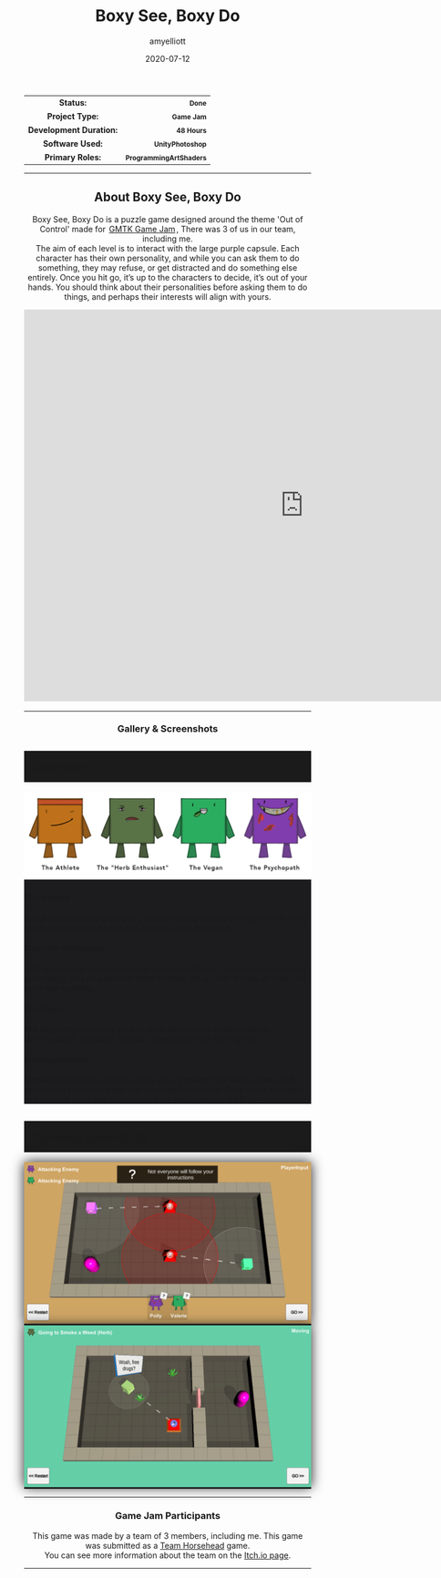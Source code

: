 ﻿---
layout: post
title:  "Boxy See, Boxy Do"
type: "Game Development Blog"
color: "background-color: seagreen"
summary: "Boxy See, Boxy Do is a puzzle game designed around the theme 'Out of Control'. <small>(GMTK Game Jam 2020)</small>"
author: amyelliott
date: '2020-07-12'
category: ['game-development', 'game-jam', 'unity']
thumbnail: /assets/img/posts/BoxySee/cover.png
keywords: teamwork, gamejam, puzzles, action
permalink: /blog/boxy-see-boxy-do/
usemathjax: true
genre: ['Teamwork', 'Puzzles', 'Strategy']
browser_playable: true
hidden: true
---

<!--- ------------------ -->
<!--- Status of the game -->
<!--- ------------------ -->
<div class="table-mobile">
    <table>
        <tr>
            <th style="border: 0px !important">Status:</th>
            <th style="text-align:right; border: 0px !important"><small class="btn btn-col status-button">Done</small></th>
        </tr>
        <tr>
            <th style="border: 0px !important">Project Type:</th> 
            <th style="text-align:right; border: 0px !important"><small class="btn btn-col status-button">Game Jam</small></th>
        </tr>
        <tr>
            <th style="border: 0px !important">Development Duration:</th>
            <th style="text-align:right; border: 0px !important"><small class="btn btn-col status-button">48 Hours</small></th>
        </tr>
        <tr>
            <th style="border: 0px !important">Software Used:</th>
            <th style="text-align:right; border: 0px !important"><small class="btn btn-col status-button">Unity</small><small class="btn btn-col status-button">Photoshop</small></th>
        </tr>
        <tr>
            <th style="border: 0px !important">Primary Roles:</th>
            <th style="text-align:right; border: 0px !important"><small class="btn btn-col status-button">Programming</small><small class="btn btn-col status-button">Art</small><small class="btn btn-col status-button">Shaders</small></th>
        </tr>
    </table>
</div>

<hr>
<!--- ---------------------------- -->
<!--- Main description of the game -->
<!--- ---------------------------- -->
<div class = "card">
    <h2 style="text-align: center;">About Boxy See, Boxy Do</h2>
    <p style="text-align: center;">Boxy See, Boxy Do is a puzzle game designed around the theme 'Out of Control' made for <a href="https://itch.io/jam/gmtk-2020" target="_blank" style="padding: 2px">GMTK Game Jam</a>, There was 3 of us in our team, including me. <br /> The aim of each level is to interact with the large purple capsule. Each character has their own personality, and while you can ask them to do something, they may refuse, or get distracted and do something else entirely. Once you hit go, it’s up to the characters to decide, it’s out of your hands. You should think about their personalities before asking them to do things, and perhaps their interests will align with yours.</p>
</div>

<!--- ------------------------------------ -->
<!--- Embed or Youtube Footage of the game -->
<!--- ------------------------------------ -->
<div style="text-align: center;"><iframe frameborder="0" src="https://itch.io/embed-upload/2476334?color=333333" allowfullscreen="" width="980" height="688"><a href="https://horsehead.itch.io/boxy-see-boxy-do">Play Boxy see, Boxy do on itch.io</a></iframe></div>

<hr>
<!--- ------------------------------------ -->
<!--- Gallery and screenshots for the game -->
<!--- ------------------------------------ -->
<h3 style="text-align:center; margin-top: 20px; margin-bottom: 20px">Gallery & Screenshots</h3>
<div class="panel-heading active" role="tab" id="headingOne">
    <h2 class="panel-title" style="word-wrap: normal; padding: 15px; background-color: #1b1b1b">
    <a role="button" data-toggle="collapse" data-parent="#accordion" href="#collapseChar" aria-expanded="true" aria-controls="collapseChar" style="font-size: 18px; padding: 0px !important">
        Characters
    </a>
    </h2>                                
</div>
<div id="collapseChar" class="panel-collapse collapse" role="tabpanel" aria-labelledby="headingOne">
    <div class="panel-body">
        <div class = "widcard" style="background-color: #1c1c1e; margin-bottom: 0px !important">
            <img src="/assets/img/posts/BoxySee/3.png" style="max-width: -webkit-fill-available; box-shadow: 0px 0px 20px #202022 padding-bottom: 5px;">
            <h4>The Athlete</h4>
            <p>Spent so long training his body, but not enough time training his mind. Very easily distracted, if he can see a button, he will press it.</p>
            <h4>The Herb Enthusiast</h4>
            <p>He’ll tell you that his interests are strictly medicinal, but he’s not particularly convincing. Has an antisocial habit of filling the air with smoke so thick you can’t see anything.</p>
            <h4>The Vegan</h4>
            <p>Will eat pretty much any kind of plant, but refuses to hurt animals. Unfortunately, this does not stop the animals from hurting her.</p>
            <h4>The Psychopath</h4>
            <p>Sometimes what you need to solve your problems is a blunt object. And sometimes you need a gun and an empathy disorder. Polly won’t be much use in doing what you ask, unless what you’re asking is killing.</p>
        </div>
    </div>
</div>
<div class="panel-heading active" role="tab" id="headingTwo">
    <h2 class="panel-title" style="word-wrap: normal; padding: 15px; background-color: #1b1b1b">
    <a role="button" data-toggle="collapse" data-parent="#accordion" href="#collapseGall" aria-expanded="true" aria-controls="collapseGall" style="font-size: 18px; padding: 0px !important">
        Gameplay Screenshots
    </a>
    </h2>                                
</div>
<div id="collapseGall" class="panel-collapse collapse" role="tabpanel" aria-labelledby="headingTwo">
    <div class="panel-body">
        <div class = "widcard" style="background-color: #1c1c1e; margin-bottom: 0px !important">
            <img src="/assets/img/posts/BoxySee/1.png" style="max-width: -webkit-fill-available; box-shadow: 0px 0px 20px #202022;">
        </div>
        <div class = "widcard" style="background-color: #1c1c1e; margin-bottom: 0px !important">
            <img src="/assets/img/posts/BoxySee/2.png" style="max-width: -webkit-fill-available; box-shadow: 0px 0px 20px #202022;">
        </div>
    </div>
</div>

<hr>

<!--- ------- -->
<!--- Credits -->
<!--- ------- -->
<h3 style="text-align:center">Game Jam Participants</h3>
<p style="text-align:center">This game was made by a team of 3 members, including me. This game was submitted as a <a class = "a-text" href="/blog/authors/teamhorsehead" target="_blank">Team Horsehead</a> game. <br /> You can see more information about the team on the <a class = "a-text" href="https://horsehead.itch.io/boxy-see-boxy-do" target="_blank">Itch.io page</a>.</p> 

<hr>
